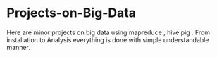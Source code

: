 # Projects-on-Big-Data
Here are minor projects on big data using mapreduce , hive pig . From installation to Analysis everything is done with simple understandable manner. 
